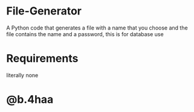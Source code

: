 # File-Generator
A Python code that generates a file with a name that you choose and the file contains the name and a password, this is for database use

# Requirements
literally none

# @b.4haa
